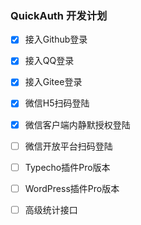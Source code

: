 ### QuickAuth 开发计划

 - [x] 接入Github登录
 - [x] 接入QQ登录
 - [x] 接入Gitee登录
 - [x] 微信H5扫码登陆
 - [x] 微信客户端内静默授权登陆
 - [ ] 微信开放平台扫码登陆
 - [ ] Typecho插件Pro版本
 - [ ] WordPress插件Pro版本
 - [ ] 高级统计接口

